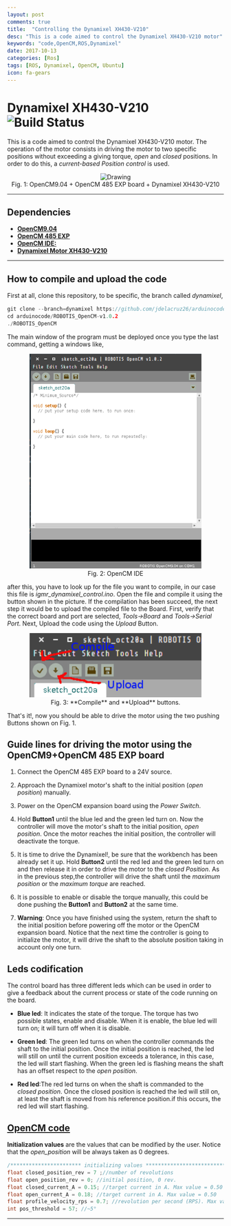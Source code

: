 ```yaml
---
layout: post
comments: true
title:  "Controlling the Dynamixel XH430-V210"
desc: "This is a code aimed to control the Dynamixel XH430-V210 motor"
keywords: "code,OpenCM,ROS,Dynamixel"
date: 2017-10-13
categories: [Ros]
tags: [ROS, Dynamixel, OpenCM, Ubuntu]
icon: fa-gears
---
```


# <i class="fa fa-cogs" aria-hidden="true"></i> Dynamixel XH430-V210 ![Build Status][5]

This is a code aimed to control the Dynamixel XH430-V210 motor. The operation of the motor consists in driving the motor to two specific positions without exceeding a giving torque, *open* and *closed* positions. In order to do this, a *current-based Position control* is used.

<div style="text-align:center;">
<img src="/static/assets/img/blog/ros/PenCM.png" alt="Drawing" width= "500px"/>
</div>
<div style="text-align:center">
Fig. 1: OpenCM9.04 + OpenCM 485 EXP board + Dynamixel XH430-V210
</div>

---

## <i class="fa fa-list" aria-hidden="true"></i> Dependencies
* [**OpenCM9.04**][1]
* [**OpenCM 485 EXP**][2]
* [**OpenCM IDE:**][3]
* [**Dynamixel Motor XH430-V210**][4]

---

## <i class="fa fa-cogs" aria-hidden="true"></i> How to compile and upload the code

First at all, clone this repository, to be specific, the branch called *dynamixel*,


```c
git clone --branch=dynamixel https://github.com/jdelacruz26/arduinocode
cd arduinocode/ROBOTIS_OpenCM-v1.0.2
./ROBOTIS_OpenCM
```

The main window of the program must be deployed once you type the last command, getting a windows like,

<div style="text-align:center;">
<img src="/static/assets/img/blog/ros/OpenCM_1.png" alt="Drawing" width= "400px"/>
</div>
<div style="text-align:center">
Fig. 2: OpenCM IDE
</div>


after this, you have to look up for the file you want to compile, in our case this file is *igmr_dynamixel_control.ino*. Open the file and compile it using the button shown in the picture. If the compilation has been succeed, the next step it would be to upload the compiled file to the Board. First, verify that the correct board and port are selected, *Tools->Board* and *Tools->Serial Port*. Next, Upload the code using the *Upload* Button.


<div style="text-align:center;">
<img src="/static/assets/img/blog/ros/OpenCM_2.png" alt="Drawing" width= "400px"/>
</div>
<div style="text-align:center">
Fig. 3: **Compile** and **Upload** buttons.
</div>



That's it!, now you should be able to drive the motor using the two pushing Buttons shown on Fig. 1.


## <i class="fa fa-cog" aria-hidden="true"></i> Guide lines for driving the motor using the OpenCM9+OpenCM 485 EXP board

1. Connect the OpenCM 485 EXP board to a 24V source. <i class="fa fa-cogs" aria-hidden="true"></i>


1. Approach the Dynamixel motor's shaft to the initial position (*open position*) manually.

1. Power on the OpenCM expansion board using the *Power Switch*.

1. Hold **Button1** until the blue led and the green led turn on. Now the controller will move the motor's shaft to the initial position, *open position*. Once the motor reaches the initial position, the controller will deactivate the torque.  

1. It is time to drive the Dynamixel!, be sure that the workbench has been already set it up. Hold **Button2** until the red led and the green led turn on and then release it in order to drive the motor to the *closed Position*. As in the previous step,the controller will drive the shaft until the *maximum position* or the *maximum torque* are reached.

1.  <i class="fa fa-exclamation" aria-hidden="true"></i> It is possible to enable or disable the torque manually, this could be done pushing the **Button1** and **Button2** at the same time.

1. <i class="fa fa-exclamation-triangle" aria-hidden="true"></i> **Warning**: Once you have finished using the system, return the shaft to the initial position before powering off the motor or the OpenCM expansion board. Notice that the next time the controller is going to initialize the motor, it will drive the shaft to the absolute position taking in account only one turn.

<!--![OpenCM9.0 + 485 EXP board](figure/PenCM.png){width=50%}-->


## <i class="fa fa-info" aria-hidden="true"></i> Leds codification

The control board has three different leds which can be used in order to give a feedback about the current process or state of the code running on the board.

* **Blue led**: It indicates the state of the torque. The torque has two possible states, enable and disable. When it is enable, the blue led will turn on; it will turn off when it is disable.

* **Green led**: The green led turns on when the controller commands the shaft to the initial position. Once the initial position is reached, the led will still on until the current position exceeds a tolerance, in this case, the led will start flashing. When the green led is flashing means the shaft has an offset respect to the *open position*.

* **Red led**:The red led turns on when the shaft is commanded to the *closed position*. Once the closed position is reached the led will still on, at least the shaft is moved from his reference position.if this occurs, the red led will start flashing.

## <i class="fa fa-github" aria-hidden="true"></i> [OpenCM code](https://github.com/jdelacruz26/misccode/blob/dynamixel/sketchbook/igmr_dynamixel_control/igmr_dynamixel_control.ino)
**Initialization values** are the values that can be modified by the user. Notice that the *open_position* will be always taken as 0 degrees.  

```c
/*********************** initializing values ********************************/
float closed_position_rev = 7 ;//number of revolutions
float open_position_rev = 0; //initial position, 0 rev.
float closed_current_A = 0.15; //target current in A. Max value = 0.50
float open_current_A = 0.18; //target current in A. Max value = 0.50
float profile_velocity_rps = 0.7; //revolution per second (RPS). Max value = 1.45
int pos_threshold = 57; //~5°
```





---
[1]:http://support.robotis.com/en/product/controller/opencm9.04.htm
[2]:http://support.robotis.com/en/product/controller/opencm_485_exp.htm
[3]:http://support.robotis.com/en/software/robotis_opencm_main.htm
[4]:http://support.robotis.com/en/product/actuator/dynamixel_x/xh_series/xh430-w350_main.htm
[5]:https://travis-ci.org/jdelacruz26/misccode.svg?branch=dynamixel
